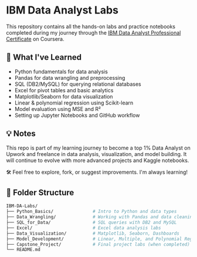 # IBM Data Analyst Labs

This repository contains all the hands-on labs and practice notebooks completed during my journey through the [IBM Data Analyst Professional Certificate](https://www.coursera.org/professional-certificates/ibm-data-analyst) on Coursera.

## 🚀 What I've Learned

- Python fundamentals for data analysis
- Pandas for data wrangling and preprocessing
- SQL (DB2/MySQL) for querying relational databases
- Excel for pivot tables and basic analytics
- Matplotlib/Seaborn for data visualization
- Linear & polynomial regression using Scikit-learn
- Model evaluation using MSE and R²
- Setting up Jupyter Notebooks and GitHub workflow

## 💡 Notes
This repo is part of my learning journey to become a top 1% Data Analyst on Upwork and freelance in data analysis, visualization, and model building.
It will continue to evolve with more advanced projects and Kaggle notebooks.

🛠️ Feel free to explore, fork, or suggest improvements. I'm always learning!

## 📂 Folder Structure

```bash
IBM-DA-Labs/
├── Python_Basics/               # Intro to Python and data types
├── Data_Wrangling/              # Working with Pandas and data cleaning
├── SQL_for_Data/                # SQL queries with DB2 and MySQL
├── Excel/                       # Excel data analysis labs
├── Data_Visualization/          # Matplotlib, Seaborn, Dashboards
├── Model_Development/           # Linear, Multiple, and Polynomial Regression
├── Capstone_Project/            # Final project labs (when completed)
└── README.md
